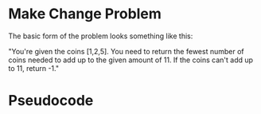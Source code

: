 # Make Change Problem 
The basic form of the problem looks something like this: 

"You're given the coins [1,2,5]. You need to return the fewest number of coins needed to add up to the given amount of 11. If the coins can't add up to 11, return -1."

# Pseudocode 

